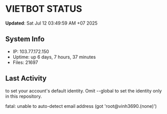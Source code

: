 # VIETBOT STATUS
**Updated**: Sat Jul 12 03:49:59 AM +07 2025

## System Info
- IP: 103.77.172.150
- Uptime: up 6 days, 7 hours, 37 minutes
- Files: 21697

## Last Activity

to set your account's default identity.
Omit --global to set the identity only in this repository.

fatal: unable to auto-detect email address (got 'root@vinh3690.(none)')
